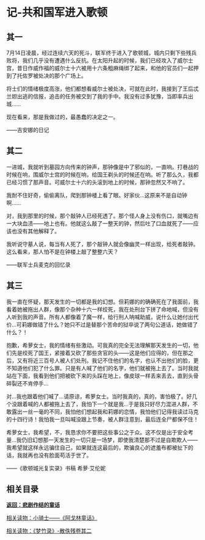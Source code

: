 # 记-共和国军进入歌顿

## 其一

7月14日凌晨，经过连续六天的死斗，联军终于进入了歌顿城，城内只剩下些残兵败将，我们几乎没有遭遇什么反抗。在太阳升起的时候，我们已经攻入了威尔士宫，昔日作威作福的威尔士十六被用十六条粗麻绳绑了起来，和他的官员们一起押到了托佐罗被处决的那个广场上。

将士们的情绪极度高涨，他们都想看威尔士被处决，可就在此时，我接到了王后忒兰妲出逃的信报，追击的任务被交到了我的手中。我没有过多犹豫，当即率兵出城……

现在看来，那是我做过的，最愚蠢的决定之一。

——吉安娜的日记

## 其二

一进城，我就听到墓园方向传来的钟声，那钟像是中了邪似的，一直响。打巷战的时候在响，围威尔士宫的时候在响，给国王剃头的时候还在响。听了那么久，我都已经习惯了那声音。可威尔士十六的头滚到地上的时候，那钟忽然又不响了。

我耐不住好奇，偷偷离队，爬到那钟楼上看了眼。好家伙…这原来不是自动钟啊……

对，我到那里的时候，那个敲钟人已经死透了。那个怪人身上没有伤口，就嘴边有一大块血渍——地上也有。他就这么敲了一整天的钟，然后吐了口血就死了——应该也没有其他解释了。

我听说守墓人说，每当有人死了，那个敲钟人就会像幽灵一样出现，给死者敲钟。这么看来，那人怕不是在钟楼上敲了整整六天？

——联军士兵麦克的回忆录

## 其三

我一直在怀疑，那天发生的一切都是我的幻想。但莉娜的的确确死在了我面前，我看着她被拖出人群，像那个杂种十六一样绞死，我在处刑台下拼了命地喊，但没有人听到我的声音。所有人都像着了魔一样，给行刑人呐喊助威，说什么让她付出代价…可莉娜做错了什么？她只不过是替那个苦命的狱卒说了两句公道话，她做错了什么？！

抱歉，希萝女士，我的情绪有些激动。可我真的完全无法理解那天发生的一切，他们先是绞死了国王，紧接着又砍了那些贪官的头——这是他们应得的，但在那之后，又有将近三百号人被人们处刑。我记不住他们的名字，也认不出他们的脸，更不知道他们犯了什么罪。只是有人喊了他们的名字，他们就被拖上去了。当时我就站在下面，我看到他们把被砍下来的头踩在地上，像皮球一样丢来丢去，直到头骨碎裂还不肯停手…

对…我也跟着他们喊了…请原谅，希萝女士。当时我真的，真的，害怕极了。好几个没跟着喊的人都被拖上去了，我怕下一个就是我…于是我只好尽力混进人群，不敢露出一丝一毫的不同，我怕他们想起我和莉娜的恋情，我怕他们记得我读过马克的十四行诗！我怕我一旦叫喊没跟上节奏，被人群注意到，最后连全尸都保不住！

希萝女士，我希望，不，我恳求你不要把这些事公之于众。这不仅是出于安全考量…我仍旧幻想那一天发生的一切只是一场梦，即使我清楚那不过是自欺欺人——我希望就这样永远骗住自己，如果就连这最后的，欺骗良心的遮羞布都被扯下的话，我就再也没有脸面苟活于世了。

——《歌顿城光复实录》书稿 希萝·艾伦妮

## 相关目录

**[返回：悲剧作结的童话](3.1：悲剧作结的童话.md)**

[相关读物：小骑士——《阿戈林童话》](3.2：小骑士——《阿戈林童话》.md)

[相关读物：《梦竹录》-散佚残卷其二](3.3：《梦竹录》-散佚残卷其二.md)
